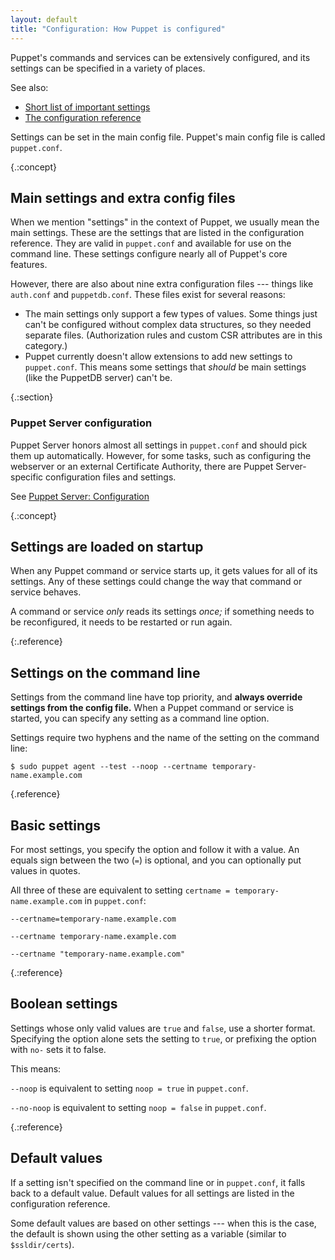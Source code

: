 ```yaml
---
layout: default
title: "Configuration: How Puppet is configured"
---
```


[short list]: ./config_important_settings.html
[conf_ref]: ./configuration.html
[puppet.conf]: ./config_file_main.html
[auth.conf]: ./config_file_auth.html
[puppetdb.conf]: ./config_file_puppetdb.html
[puppetserver_config]: {{puppetserver}}/configuration.html

Puppet's commands and services can be extensively configured, and its settings can be specified in a variety of places.

See also:

* [Short list of important settings][short list]
* [The configuration reference][conf_ref]

Settings can be set in the main config file. Puppet's main config file is called `puppet.conf`.

{.:concept}
## Main settings and extra config files

When we mention "settings" in the context of Puppet, we usually mean the main settings. These are the settings that are listed in the configuration reference. They are valid in `puppet.conf` and available for use on the command line. These settings configure nearly all of Puppet's core features.

However, there are also about nine extra configuration files --- things like `auth.conf` and `puppetdb.conf`. These files exist for several reasons:

* The main settings only support a few types of values. Some things just can't be configured without complex data structures, so they needed separate files. (Authorization rules and custom CSR attributes are in this category.)
* Puppet currently doesn't allow extensions to add new settings to `puppet.conf`. This means some settings that _should_ be main settings (like the PuppetDB server) can't be.

{.:section}
### Puppet Server configuration

Puppet Server honors almost all settings in `puppet.conf` and should pick them up automatically. However, for some tasks, such as configuring the webserver or an external Certificate Authority, there are Puppet Server-specific configuration files and settings.

See [Puppet Server: Configuration][puppetserver_config]


{.:concept}
## Settings are loaded on startup

When any Puppet command or service starts up, it gets values for all of its settings. Any of these settings could change the way that command or service behaves.

A command or service _only_ reads its settings _once;_ if something needs to be reconfigured, it needs to be restarted or run again.

{:.reference}
## Settings on the command line

Settings from the command line have top priority, and **always override settings from the config file.** When a Puppet command or service is started, you can specify any setting as a command line option.

Settings require two hyphens and the name of the setting on the command line:

`$ sudo puppet agent --test --noop --certname temporary-name.example.com`

{.reference}
## Basic settings

For most settings, you specify the option and follow it with a value. An equals sign between the two (`=`) is optional, and you can optionally put values in quotes.

All three of these are equivalent to setting `certname = temporary-name.example.com` in `puppet.conf`:

`--certname=temporary-name.example.com`

`--certname temporary-name.example.com`

`--certname "temporary-name.example.com"`

{.:reference}
## Boolean settings

Settings whose only valid values are `true` and `false`, use a shorter format. Specifying the option alone sets the setting to `true`, or prefixing the option with `no-` sets it to false.

This means:

`--noop` is equivalent to setting `noop = true` in `puppet.conf`.

`--no-noop` is equivalent to setting `noop = false` in `puppet.conf`.

{.:reference}
## Default values

If a setting isn't specified on the command line or in `puppet.conf`, it falls back to a default value. Default values for all settings are listed in the configuration reference.

Some default values are based on other settings --- when this is the case, the default is shown using the other setting as a variable (similar to `$ssldir/certs`).

